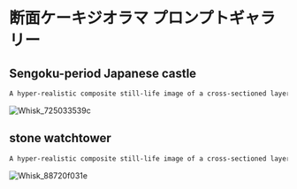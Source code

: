 # 断面ケーキジオラマ プロンプトギャラリー

## Sengoku-period Japanese castle

```bash
A hyper-realistic composite still-life image of a cross-sectioned layered cake transformed into a miniature Sengoku-period Japanese castle scene. The top layer supports a majestic tenshu (keep) with stone ramparts and tiered roofs, while the interior layers reveal a fully realized castle-town: winding streets of wooden machiya, tiny merchants’ stalls, watchtowers, and sakura trees rooted in “soil” made of chocolate crumb. Each cake stratum displays rich textures—sponge, nuts, seeds, and earthy fillings—interwoven with roots and miniature waterways. Studio-lit photography, dramatic shadows, and crisp focus evoke high-end food photography combined with exquisite miniature realism.

```

![Whisk_725033539c](https://github.com/user-attachments/assets/c24a855c-7d56-40f1-aafd-f288f09a2c92)

## stone watchtower

```bash
A hyper-realistic composite still-life image of a cross-sectioned layered cake transformed into a miniature towering scene. Rising from the top layer is an imposing stone watchtower with moss-covered battlements and a tiny fluttering banner. Each interior cake stratum reveals successive floors of the tower: a spiral staircase carved into rich chocolate sponge, a torch-lit armory embedded in nut-filled praline, a candle-glow library tucked into vanilla chiffon, and a hidden alchemist’s lab nestled within pistachio cream “bedrock.” Roots, seeds, and crumbs form realistic soil textures between layers, while delicate sugar-glass windows and wafer-thin ramparts add crisp architectural detail. Studio-lit photography with dramatic shadows and razor-sharp focus evokes high-end food photography blended with exquisite miniature realism.
```

![Whisk_88720f031e](https://github.com/user-attachments/assets/b63387ea-87a8-4447-9a4f-6bd3e2cd591c)
